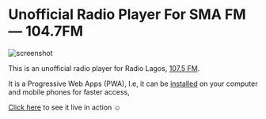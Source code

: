 # Unofficial Radio Player For SMA FM &mdash; 104.7FM

![screenshot](https://radiolagos.hmmd.xyz/screenshot.png)

This is an unofficial radio player for Radio Lagos, [107.5 FM](https://radiolagos.net).

It is a Progressive Web Apps (PWA), I.e, it can be [installed](https://support.google.com/chrome/answer/9658361) on your computer and mobile phones for faster access,

[Click here](https://radiolagos.hmmd.xyz) to see it live in action ☺
